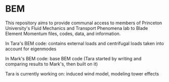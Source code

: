 # BEM
This repository aims to provide communal access to members of Princeton University's Fluid Mechanics and Transport Phenomena lab to Blade Element Momentum files, codes, data, and information. 

In Tara's BEM code: contains external loads and centrifugal loads taken into account for eigenmodes

In Mark's BEM code: base BEM code (Tara started by writing and comparing results to Mark's, then built on it)

Tara is currently working on: induced wind model, modeling tower effects

